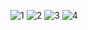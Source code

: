![1]
![2]
![3]
![4] 

[1]: https://github.com/kairulla/traffic_light/screenshot/Screenshot_2021-06-02_14-01-37.png
[2]: https://github.com/kairulla/traffic_light/screenshot/Screenshot_2021-06-02_14-01-49.png
[3]: https://github.com/kairulla/traffic_light/screenshot/Screenshot_2021-06-02_14-01-58.png
[4]: https://github.com/kairulla/traffic_light/screenshot/Screenshot_2021-06-02_14-02-11.png

